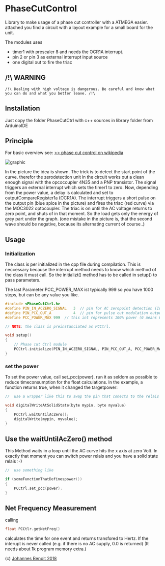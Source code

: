 # PhaseCutControl #

Library to make usage of a phase cut controller with a ATMEGA easier.
attached you find a circuit with a layout example for a small board for the unit.


The modules uses
* timer1 with prescaler 8 and needs the OCR1A interrupt.
* pin 2 or pin 3 as external interrupt input source
* one digital out to fire the triac



## /!\ WARNING

```
/!\ Dealing with high voltage is dangerous. Be careful and know what you can do and what you better leave. /!\
```

## Installation ##

Just copy the folder PhaseCutCtrl with c++ sources in library folder from ArduinoIDE


## Principle ##

For basic overview see: [>> phase cut control on wikipedia](https://en.wikipedia.org/wiki/Phase-fired_controllers)


![graphic](https://upload.wikimedia.org/wikipedia/commons/0/07/Regulated_rectifier.gif)

In the picture the idea is shown. The trick is to detect the start point of the curve. therefor the zerodetection unit in the circuit works out a clean enough signal with the opcocoupler 4N35 and a PNP transistor.
The signal triggers an external interrupt which sets the timer1 to zero.
Now, depending from the power value, a delay is calculated and set to outputCompareRegister1a (OCR1A). The interrupt triggers a short pulse on the output pin (blue spice in the picture) and fires the triac (red curve) via the MOC3022 optocoupler. The triac is on until the AC voltage returns to zero point, and shuts of in that moment. So the load gets only the energy of grey part under the graph.
(one mistake in the picture is, that the second wave should be negative, because its alternating current of course..)



## Usage ##

### Initialization
The class is per initialized in the cpp file during compilation. This is neccessary because the interrupt method needs to know which method of the class it must call.
So the initializt() method has to be called in setup() to pass parameters.

The last Parameter PCC_POWER_MAX ist typically 999 so you have 1000 steps, but can be any value you like. 


```c++
#include <PhaseCutCtrl.h>
#define PIN_IN_ACZERO_SIGNAL   3  // pin for AC zeropoint detection (Interrupt source, so can only be 2 or 3)
#define PIN_PCC_OUT_A          4  // pin for pulse cut modulation output
#define PCC_POWER_MAX 999  // this int represents 100% power (0 means 0%)

// NOTE: the class is preinstanciated as PCCtrl.

void setup()
{
    // Phase cut Ctrl module
    PCCtrl.initialize(PIN_IN_ACZERO_SIGNAL, PIN_PCC_OUT_A, PCC_POWER_MAX);
}


```

### set the power ###

To set the power value, call set_pcc(power). run it as seldom as possible to reduce timeconsumption for the float calculations.
In the example, a function returns true, when it changed the targetpower:
```c++
//  use a wrapper like this to swap the pin that conects to the relais

void digitalWriteAtSolidState(byte mypin, byte myvalue)
{
    PCCtrl.waitUntilAcZero();
    digitalWrite(mypin, myvalue);
}


```

## Use the waitUntilAcZero() method

This Method waits in a loop until the AC curve hits the x axis at zero Volt.
In exactly that moment you can switch power relais and you have a solid state relais :-)

```c++
//  use something like

if (someFunctionThatDefinespower())
{
    PCCtrl.set_pcc(power);
}

```


## Net Frequency Measurement

calling

```c++
float PCCtlr.getNetFreq()
```

calculates the time for one event and returns transfored to Hertz.
If the interupt is never called (e.g. if there is no AC supply, 0.0 is returned)
(It needs about 1k program memory extra.)

(c) [Johannes Benoit 2018](mailto:jbenoit@t-online.de)



